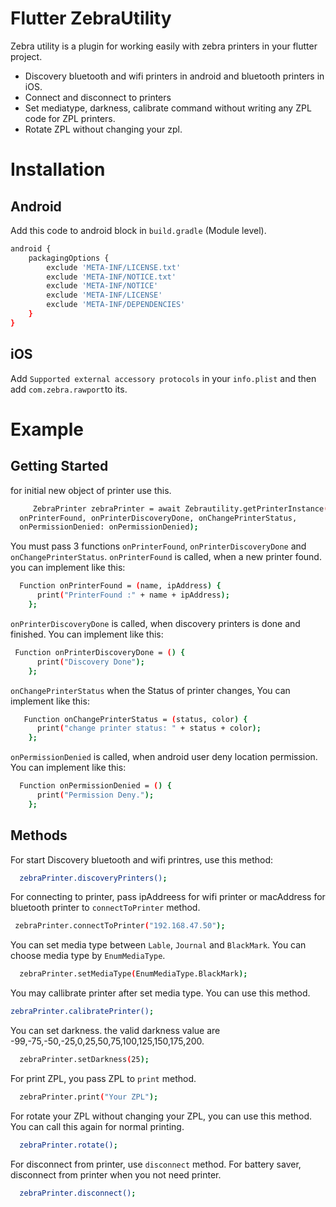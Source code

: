 # Flutter ZebraUtility



Zebra utility is a plugin for working easily with zebra printers in your flutter project.

  - Discovery bluetooth and wifi printers in android and bluetooth printers in iOS.
  - Connect and disconnect to printers
  - Set mediatype, darkness, calibrate command without writing any ZPL code for ZPL printers.
  - Rotate ZPL without changing your zpl.


# Installation

## Android

Add this code to android block in `build.gradle` (Module level).

```sh
android {
    packagingOptions {
        exclude 'META-INF/LICENSE.txt'
        exclude 'META-INF/NOTICE.txt'
        exclude 'META-INF/NOTICE'
        exclude 'META-INF/LICENSE'
        exclude 'META-INF/DEPENDENCIES'
    }
}
```
## iOS
Add `Supported external accessory protocols` in your `info.plist` and then add `com.zebra.rawport`to its.

# Example
## Getting Started
for initial new object of printer use this.
```sh
     ZebraPrinter zebraPrinter = await Zebrautility.getPrinterInstance(
  onPrinterFound, onPrinterDiscoveryDone, onChangePrinterStatus,
  onPermissionDenied: onPermissionDenied);
```

You must pass 3 functions `onPrinterFound`, `onPrinterDiscoveryDone` and `onChangePrinterStatus`.
`onPrinterFound` is called, when a new printer found. you can implement like this:
```sh
  Function onPrinterFound = (name, ipAddress) {
      print("PrinterFound :" + name + ipAddress);
    };
```
`onPrinterDiscoveryDone` is called, when discovery printers is done and finished. You can implement like this:
```sh
 Function onPrinterDiscoveryDone = () {
      print("Discovery Done");
    };
```
`onChangePrinterStatus` when the Status of printer changes, You can implement like this:
```sh
   Function onChangePrinterStatus = (status, color) {
      print("change printer status: " + status + color);
    };
```
`onPermissionDenied` is called, when android user deny location permission. You can implement like this:
```sh
  Function onPermissionDenied = () {
      print("Permission Deny.");
    };
```
## Methods
For start Discovery bluetooth and wifi printres, use this method:
```sh
  zebraPrinter.discoveryPrinters();
```
For connecting to printer, pass ipAddreess for wifi printer or macAddress for bluetooth printer to `connectToPrinter` method.
```sh
 zebraPrinter.connectToPrinter("192.168.47.50");
```
You can set media type between `Lable`, `Journal` and `BlackMark`. You can choose media type by `EnumMediaType`.
```sh
  zebraPrinter.setMediaType(EnumMediaType.BlackMark);
```
You may callibrate printer after set media type. You can use this method.
```sh
zebraPrinter.calibratePrinter();
```
You can set darkness. the valid darkness value are -99,-75,-50,-25,0,25,50,75,100,125,150,175,200.
```sh
  zebraPrinter.setDarkness(25);
```
For print ZPL, you pass ZPL to `print` method.
```sh
  zebraPrinter.print("Your ZPL");
```
For rotate your ZPL without changing your ZPL, you can use this method. You can call this again for normal printing.
```sh
  zebraPrinter.rotate();
```
For disconnect from printer, use `disconnect` method. For battery saver, disconnect from printer when you not need printer.
```sh
  zebraPrinter.disconnect();
```

